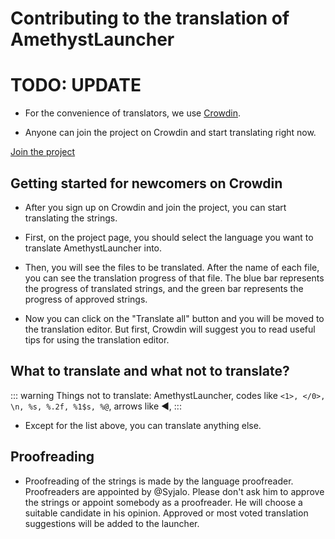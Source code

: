 # Contributing to the translation of AmethystLauncher

# TODO: UPDATE



* For the convenience of translators, we use [Crowdin](https://crowdin.com). 

* Anyone can join the project on Crowdin and start translating right now.

[Join the project](https://crwd.in/pojavlauncher)

## Getting started for newcomers on Crowdin

* After you sign up on Crowdin and join the project, you can start translating the strings. 

* First, on the project page, you should select the language you want to translate AmethystLauncher into. 

* Then, you will see the files to be translated. After the name of each file, you can see the translation progress of that file. The blue bar represents the progress of translated strings, and the green bar represents the progress of approved strings.

* Now you can click on the "Translate all" button and you will be moved to the translation editor. But first, Crowdin will suggest you to read useful tips for using the translation editor.

## What to translate and what not to translate?

::: warning
Things not to translate: AmethystLauncher, codes like ```<1>, </0>, \n, %s, %.2f, %1$s, %@```, arrows like ◀, 
:::

* Except for the list above, you can translate anything else.

## Proofreading

* Proofreading of the strings is made by the language proofreader. Proofreaders are appointed by @Syjalo. Please don't ask him to approve the strings or appoint somebody as a proofreader. He will choose a suitable candidate in his opinion. Approved or most voted translation suggestions will be added to the launcher.
